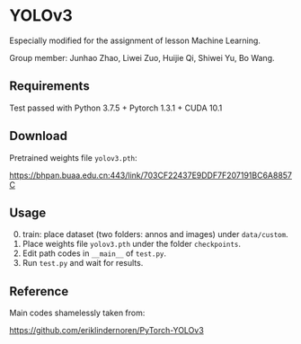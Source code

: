 # YOLOv3
Especially modified for the assignment of lesson Machine Learning.

Group member: Junhao Zhao, Liwei Zuo, Huijie Qi, Shiwei Yu, Bo Wang.

## Requirements
Test passed with Python 3.7.5 + Pytorch 1.3.1 + CUDA 10.1

## Download
Pretrained weights file ```yolov3.pth```:

https://bhpan.buaa.edu.cn:443/link/703CF22437E9DDF7F207191BC6A8857C

## Usage
0. train: place dataset (two folders: annos and images) under ```data/custom```.
1. Place weights file ```yolov3.pth``` under the folder ```checkpoints```.
2. Edit path codes in ```__main__``` of ```test.py```.
3. Run ```test.py``` and wait for results.

## Reference
Main codes shamelessly taken from:

https://github.com/eriklindernoren/PyTorch-YOLOv3
